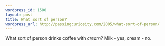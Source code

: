 ```yaml
--- 
wordpress_id: 1500
layout: post
title: What sort of person?
wordpress_url: http://passingcuriosity.com/2005/what-sort-of-person/
---
```

What sort of person drinks coffee with <span style="font-style: italic;">cream</span>? Milk - yes, cream - no.
